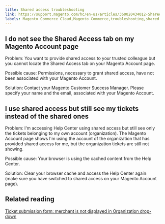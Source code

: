 ```yaml
---
title: Shared access troubleshooting
link: https://support.magento.com/hc/en-us/articles/360020434012-Shared-access-troubleshooting
labels: Magento Commerce Cloud,Magento Commerce,troubleshooting,shared access
---
```


## I do not see the Shared Access tab on my Magento Account page

Problem: You want to provide shared access to your trusted colleague but you cannot locate the Shared Access tab on your Magento Account page.

Possible cause: Permissions, necessary to grant shared access, have not been associated with your Magento Account.

Solution: Contact your Magento Customer Success Manager. Please specify your name and the email, associated with your Magento Account.

## I use shared access but still see my tickets instead of the shared ones

Problem: I'm accessing Help Center using shared access but still see only the tickets belonging to my own account (organization). The Magento Account page shows I'm using the account of the organization that has provided shared access for me, but the organization tickets are still not showing.

Possible cause: Your browser is using the cached content from the Help Center.

Solution: Clear your browser cache and access the Help Center again (make sure you have switched to shared access on your Magento Account page).

## Related reading

[Ticket submission form: merchant is not displayed in Organization drop-down](https://support.magento.com/hc/en-us/articles/360043335371-Ticket-submission-form-merchant-is-not-displayed-in-Organization-drop-down)